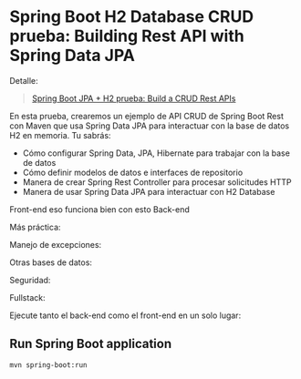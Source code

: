 # Spring Boot H2 Database CRUD prueba: Building Rest API with Spring Data JPA

Detalle:
> [Spring Boot JPA + H2 prueba: Build a CRUD Rest APIs](https://localhost:8088/spring-boot-jpa-h2-example/)

En esta prueba, crearemos un ejemplo de API CRUD de Spring Boot Rest con Maven que usa Spring Data JPA para interactuar con la base de datos H2 en memoria. Tu sabrás:

- Cómo configurar Spring Data, JPA, Hibernate para trabajar con la base de datos
- Cómo definir modelos de datos e interfaces de repositorio
- Manera de crear Spring Rest Controller para procesar solicitudes HTTP
- Manera de usar Spring Data JPA para interactuar con H2 Database

Front-end eso funciona bien con esto Back-end
> 

Más práctica:
>

Manejo de excepciones:
>

Otras bases de datos:
>

Seguridad:
>

Fullstack:
> 

Ejecute tanto el back-end como el front-end en un solo lugar:
> 

## Run Spring Boot application
```
mvn spring-boot:run
```

